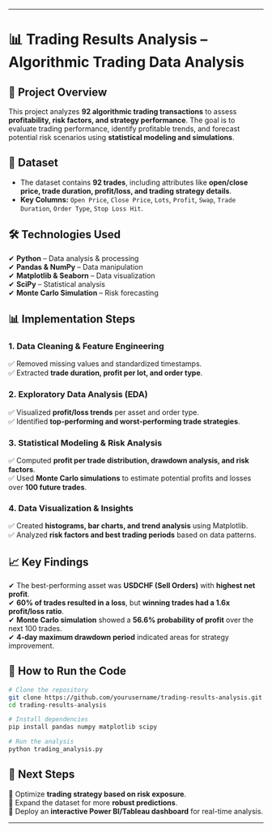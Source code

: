 
---
# **📊 Trading Results Analysis – Algorithmic Trading Data Analysis**  

## **📌 Project Overview**  
This project analyzes **92 algorithmic trading transactions** to assess **profitability, risk factors, and strategy performance**. The goal is to evaluate trading performance, identify profitable trends, and forecast potential risk scenarios using **statistical modeling and simulations**.  

## **📂 Dataset**  
- The dataset contains **92 trades**, including attributes like **open/close price, trade duration, profit/loss, and trading strategy details**.  
- **Key Columns:** `Open Price`, `Close Price`, `Lots`, `Profit`, `Swap`, `Trade Duration`, `Order Type`, `Stop Loss Hit`.  

## **🛠 Technologies Used**  
✔ **Python** – Data analysis & processing  
✔ **Pandas & NumPy** – Data manipulation  
✔ **Matplotlib & Seaborn** – Data visualization  
✔ **SciPy** – Statistical analysis  
✔ **Monte Carlo Simulation** – Risk forecasting  

## **📊 Implementation Steps**  
### **1. Data Cleaning & Feature Engineering**  
✅ Removed missing values and standardized timestamps.  
✅ Extracted **trade duration, profit per lot, and order type**.  

### **2. Exploratory Data Analysis (EDA)**  
✅ Visualized **profit/loss trends** per asset and order type.  
✅ Identified **top-performing and worst-performing trade strategies**.  

### **3. Statistical Modeling & Risk Analysis**  
✅ Computed **profit per trade distribution, drawdown analysis, and risk factors**.  
✅ Used **Monte Carlo simulations** to estimate potential profits and losses over **100 future trades**.  

### **4. Data Visualization & Insights**  
✅ Created **histograms, bar charts, and trend analysis** using Matplotlib.  
✅ Analyzed **risk factors and best trading periods** based on data patterns.  

## **📈 Key Findings**  
✔ The best-performing asset was **USDCHF (Sell Orders)** with **highest net profit**.  
✔ **60% of trades resulted in a loss**, but **winning trades had a 1.6x profit/loss ratio**.  
✔ **Monte Carlo simulation** showed a **56.6% probability of profit** over the next 100 trades.  
✔ **4-day maximum drawdown period** indicated areas for strategy improvement.  

## **📌 How to Run the Code**  
```bash
# Clone the repository
git clone https://github.com/yourusername/trading-results-analysis.git
cd trading-results-analysis

# Install dependencies
pip install pandas numpy matplotlib scipy

# Run the analysis
python trading_analysis.py
```  

## **📌 Next Steps**  
🚀 Optimize **trading strategy based on risk exposure**.  
🚀 Expand the dataset for more **robust predictions**.  
🚀 Deploy an **interactive Power BI/Tableau dashboard** for real-time analysis.  

---


